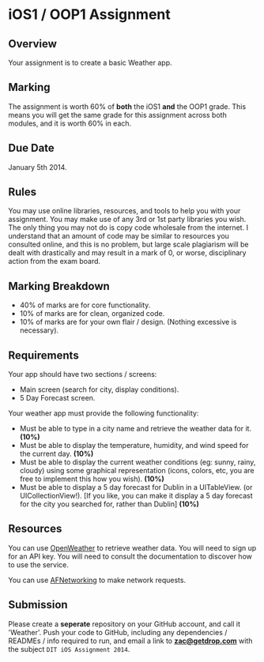 iOS1 / OOP1 Assignment
======================

Overview
--------

Your assignment is to create a basic Weather app.

Marking
--------

The assignment is worth 60% of **both** the iOS1 **and** the OOP1 grade. This means you will get the same grade for this assignment across both modules, and it is worth 60% in each.

Due Date
--------
January 5th 2014.


Rules
--------

You may use online libraries, resources, and tools to help you with your assignment. You may make use of any 3rd or 1st party libraries you wish. The only thing you may not do is copy code wholesale from the internet. I understand that an amount of code may be similar to resources you consulted online, and this is no problem, but large scale plagiarism will be dealt with drastically and may result in a mark of 0, or worse, disciplinary action from the exam board.

Marking Breakdown
--------

- 40% of marks are for core functionality.
- 10% of marks are for clean, organized code.
- 10% of marks are for your own flair / design. (Nothing excessive is necessary).


Requirements
--------

Your app should have two sections / screens:
- Main screen (search for city, display conditions).
- 5 Day Forecast screen.

Your weather app must provide the following functionality:
- Must be able to type in a city name and retrieve the weather data for it. **(10%)**
- Must be able to display the temperature, humidity, and wind speed for the current day. **(10%)**
- Must be able to display the current weather conditions (eg: sunny, rainy, cloudy) using some graphical representation (icons, colors, etc, you are free to implement this how you wish). **(10%)**
- Must be able to display a 5 day forecast for Dublin in a UITableView. (or UICollectionView!). [If you like, you can make it display a 5 day forecast for the city you searched for, rather than Dublin] **(10%)**


Resources
--------

You can use [OpenWeather](http://openweathermap.org/api) to retrieve weather data. You will need to sign up for an API key. You will need to consult the documentation to discover how to use the service.

You can use [AFNetworking](https://github.com/AFNetworking/AFNetworking) to make network requests.

Submission
--------

Please create a **seperate** repository on your GitHub account, and call it 'Weather'. Push your code to GitHub, including any dependencies / READMEs / info required to run, and email a link to **zac@getdrop.com** with the subject `DIT iOS Assignment 2014`.
